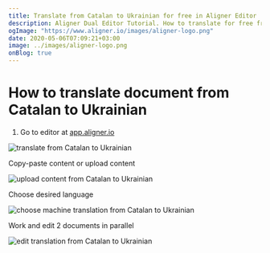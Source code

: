 ```yaml
---
title: Translate from Catalan to Ukrainian for free in Aligner Editor
description: Aligner Dual Editor Tutorial. How to translate for free from Catalan to Ukrainian. Aligner is multilingual document management platform. 
ogImage: "https://www.aligner.io/images/aligner-logo.png"
date: 2020-05-06T07:09:21+03:00
image: ../images/aligner-logo.png
onBlog: true
---
```


# How to translate document from Catalan to Ukrainian

1. Go to editor at [app.aligner.io](https://app.aligner.io "Aligner App web page")

![translate from Catalan to Ukrainian](../aligner-blank-editor.png "translate from Catalan to Ukrainian")

Copy-paste content or upload content

![upload content from Catalan to Ukrainian](../aligner-uploaded-document.png "upload content from Catalan to Ukrainian")

Choose desired language

![choose machine translation from Catalan to Ukrainian](../aligner-language-dropdown.png "choose machine translation from Catalan to Ukrainian")

Work and edit 2 documents in parallel

![edit translation from Catalan to Ukrainian](../aligner-double-sitded-editor.png "edit translation from Catalan to Ukrainian")

